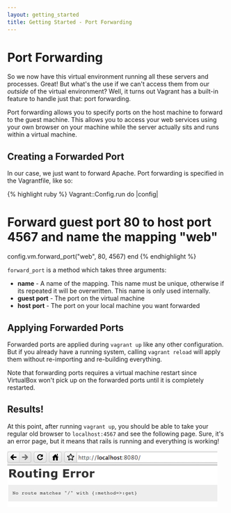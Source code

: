 ```yaml
---
layout: getting_started
title: Getting Started - Port Forwarding
---
```

# Port Forwarding

So we now have this virtual environment running all these servers
and processes. Great! But what's the use if we can't access them from
our _outside_ of the virtual environment? Well, it turns out Vagrant has
a built-in feature to handle just that: port forwarding.

Port forwarding allows you to specify ports on the host machine to forward
to the guest machine. This allows you to access your web services using
your own browser on your machine while the server actually sits and runs
within a virtual machine.

## Creating a Forwarded Port

In our case, we just want to forward Apache. Port forwarding is specified
in the Vagrantfile, like so:

{% highlight ruby %}
Vagrant::Config.run do |config|
  # Forward guest port 80 to host port 4567 and name the mapping "web"
  config.vm.forward_port("web", 80, 4567)
end
{% endhighlight %}

`forward_port` is a method which takes three arguments:

* **name** - A name of the mapping. This name must be unique, otherwise
  if its repeated it will be overwritten. This name is only used internally.
* **guest port** - The port on the virtual machine
* **host port** - The port on your local machine you want forwarded

## Applying Forwarded Ports

Forwarded ports are applied during `vagrant up` like any other configuration.
But if you already have a running system, calling `vagrant reload` will
apply them without re-importing and re-building everything.

Note that forwarding ports requires a virtual machine restart since VirtualBox
won't pick up on the forwarded ports until it is completely restarted.

## Results!

At this point, after running `vagrant up`, you should be able to take your
regular old browser to `localhost:4567` and see the following page. Sure,
it's an error page, but it means that rails is running and everything is
working!

![Success!](/images/getting-started/success.jpg)